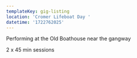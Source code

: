 ```yaml
---
templateKey: gig-listing
location: 'Cromer Lifeboat Day '
datetime: '1722762025'
---
```

Performing at the Old Boathouse near the gangway

2﻿ x 45 min sessions